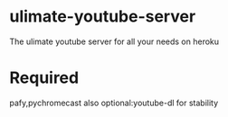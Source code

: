 # ulimate-youtube-server
The ulimate youtube server for all your needs on heroku
# Required
pafy,pychromecast also optional:youtube-dl for stability
